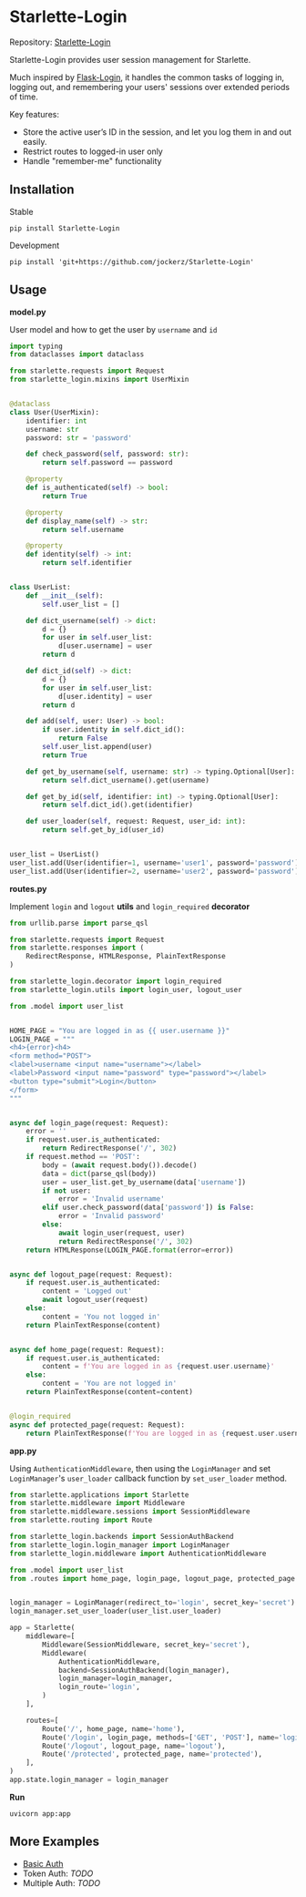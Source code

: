 # Starlette-Login

Repository: [Starlette-Login](https://github.com/jockerz/Starlette-Login)


Starlette-Login provides user session management for Starlette.

Much inspired by [Flask-Login][Flask-Login],
it handles the common tasks of logging in, logging out,
and remembering your users' sessions over extended periods of time.

Key features:

- Store the active user’s ID in the session,
  and let you log them in and out easily.
- Restrict routes to logged-in user only
- Handle "remember-me" functionality


## Installation

Stable
```shell
pip install Starlette-Login
```

Development
```shell
pip install 'git+https://github.com/jockerz/Starlette-Login'
```


## Usage

**model.py**

User model and how to get the user by `username` and `id`

```python
import typing
from dataclasses import dataclass

from starlette.requests import Request
from starlette_login.mixins import UserMixin


@dataclass
class User(UserMixin):
    identifier: int
    username: str
    password: str = 'password'

    def check_password(self, password: str):
        return self.password == password

    @property
    def is_authenticated(self) -> bool:
        return True

    @property
    def display_name(self) -> str:
        return self.username

    @property
    def identity(self) -> int:
        return self.identifier


class UserList:
    def __init__(self):
        self.user_list = []

    def dict_username(self) -> dict:
        d = {}
        for user in self.user_list:
            d[user.username] = user
        return d

    def dict_id(self) -> dict:
        d = {}
        for user in self.user_list:
            d[user.identity] = user
        return d

    def add(self, user: User) -> bool:
        if user.identity in self.dict_id():
            return False
        self.user_list.append(user)
        return True

    def get_by_username(self, username: str) -> typing.Optional[User]:
        return self.dict_username().get(username)

    def get_by_id(self, identifier: int) -> typing.Optional[User]:
        return self.dict_id().get(identifier)

    def user_loader(self, request: Request, user_id: int):
        return self.get_by_id(user_id)


user_list = UserList()
user_list.add(User(identifier=1, username='user1', password='password'))
user_list.add(User(identifier=2, username='user2', password='password'))
```

**routes.py**

Implement `login` and `logout` **utils** and `login_required` **decorator**

```python
from urllib.parse import parse_qsl

from starlette.requests import Request
from starlette.responses import (
    RedirectResponse, HTMLResponse, PlainTextResponse
)

from starlette_login.decorator import login_required
from starlette_login.utils import login_user, logout_user

from .model import user_list


HOME_PAGE = "You are logged in as {{ user.username }}"
LOGIN_PAGE = """
<h4>{error}<h4>
<form method="POST">
<label>username <input name="username"></label>
<label>Password <input name="password" type="password"></label>
<button type="submit">Login</button>
</form>
"""


async def login_page(request: Request):
    error = ''
    if request.user.is_authenticated:
        return RedirectResponse('/', 302)
    if request.method == 'POST':
        body = (await request.body()).decode()
        data = dict(parse_qsl(body))
        user = user_list.get_by_username(data['username'])
        if not user:
            error = 'Invalid username'
        elif user.check_password(data['password']) is False:
            error = 'Invalid password'
        else:
            await login_user(request, user)
            return RedirectResponse('/', 302)
    return HTMLResponse(LOGIN_PAGE.format(error=error))


async def logout_page(request: Request):
    if request.user.is_authenticated:
        content = 'Logged out'
        await logout_user(request)
    else:
        content = 'You not logged in'
    return PlainTextResponse(content)


async def home_page(request: Request):
    if request.user.is_authenticated:
        content = f'You are logged in as {request.user.username}'
    else:
        content = 'You are not logged in'
    return PlainTextResponse(content=content)


@login_required
async def protected_page(request: Request):
    return PlainTextResponse(f'You are logged in as {request.user.username}')
```

**app.py**

Using `AuthenticationMiddleware`, 
then using the `LoginManager` and set `LoginManager`'s `user_loader` 
callback function by `set_user_loader` method.


```python
from starlette.applications import Starlette
from starlette.middleware import Middleware
from starlette.middleware.sessions import SessionMiddleware
from starlette.routing import Route

from starlette_login.backends import SessionAuthBackend
from starlette_login.login_manager import LoginManager
from starlette_login.middleware import AuthenticationMiddleware

from .model import user_list
from .routes import home_page, login_page, logout_page, protected_page


login_manager = LoginManager(redirect_to='login', secret_key='secret')
login_manager.set_user_loader(user_list.user_loader)

app = Starlette(
    middleware=[
        Middleware(SessionMiddleware, secret_key='secret'),
        Middleware(
            AuthenticationMiddleware,
            backend=SessionAuthBackend(login_manager),
            login_manager=login_manager,
            login_route='login',
        )
    ],

    routes=[
        Route('/', home_page, name='home'),
        Route('/login', login_page, methods=['GET', 'POST'], name='login'),
        Route('/logout', logout_page, name='logout'),
        Route('/protected', protected_page, name='protected'),
    ],
)
app.state.login_manager = login_manager
```

**Run**

```shell
uvicorn app:app
```

## More Examples

 - [Basic Auth](https://github.com/jockerz/Starlette-Login-Example/tree/main/basic_auth)
 - Token Auth: *TODO*
 - Multiple Auth: *TODO*


[Flask-Login]: https://flask-login.readthedocs.io
